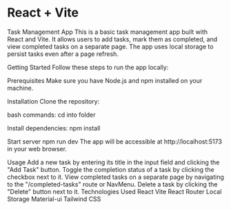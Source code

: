 # React + Vite

Task Management App
This is a basic task management app built with React and Vite. It allows users to add tasks, mark them as completed, and view completed tasks on a separate page. The app uses local storage to persist tasks even after a page refresh.

Getting Started
Follow these steps to run the app locally:

Prerequisites
Make sure you have Node.js and npm installed on your machine.

Installation
Clone the repository:

bash commands:
cd into folder

Install dependencies:
npm install

Start server
npm run dev
The app will be accessible at http://localhost:5173 in your web browser.

Usage
Add a new task by entering its title in the input field and clicking the "Add Task" button.
Toggle the completion status of a task by clicking the checkbox next to it.
View completed tasks on a separate page by navigating to the "/completed-tasks" route or NavMenu.
Delete a task by clicking the "Delete" button next to it.
Technologies Used
React
Vite
React Router
Local Storage
Material-ui
Tailwind CSS
